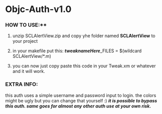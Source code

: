 # Objc-Auth-v1.0

### HOW TO USE:**

1. unzip SCLAlertView.zip and copy yhe folder named **SCLAlertView** to your project 

2. in your makefile put this: ***tweaknameHere***_FILES = $(wildcard SCLAlertView/*.m)

3. you can now just copy paste this code in your Tweak.xm or whatever and it will work.

### EXTRA INFO:
this auth uses a simple username and password input to login.
the colors might be ugly but you can change that yourself :)
***it is possible to bypass this auth. same goes for almost any other auth use at your own risk.***
